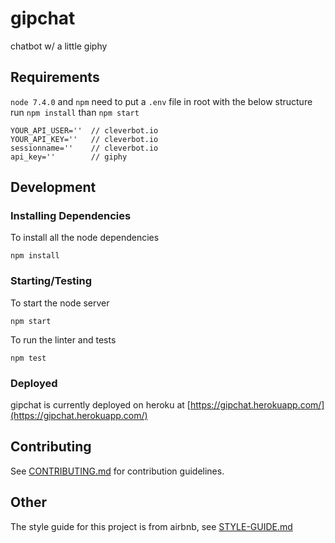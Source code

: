 # gipchat

chatbot w/ a little giphy

## Requirements

`node 7.4.0` and `npm`
need to put a `.env` file in root with the below structure
run `npm install` than `npm start`
```
YOUR_API_USER=''  // cleverbot.io
YOUR_API_KEY=''   // cleverbot.io
sessionname=''    // cleverbot.io
api_key=''        // giphy
```
## Development


### Installing Dependencies

To install all the node dependencies

```
npm install
```

### Starting/Testing

To start the node server
```
npm start
```

To run the linter and tests
```
npm test
```

### Deployed

gipchat is currently deployed on heroku at [https://gipchat.herokuapp.com/](https://gipchat.herokuapp.com/)

## Contributing

See [CONTRIBUTING.md](CONTRIBUTING.md) for contribution guidelines.

## Other

The style guide for this project is from airbnb, see [STYLE-GUIDE.md](STYLE-GUIDE.md)

